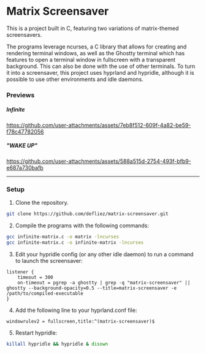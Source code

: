 # Matrix Screensaver

This is a project built in C, featuring two variations of matrix-themed screensavers.

The programs leverage ncurses, a C library that allows for creating and rendering terminal windows, as well as the Ghostty terminal which has features to open a terminal window in fullscreen with a transparent background. This can also be done with the use of other terminals. To turn it into a screensaver, this project uses hyprland and hypridle, although it is possible to use other environments and idle daemons.

### Previews

##### Infinite

https://github.com/user-attachments/assets/7eb8f512-609f-4a82-be59-f78c47782056

##### "WAKE UP"

https://github.com/user-attachments/assets/588a515d-2754-493f-bfb9-e687a730bafb

---

### Setup

1. Clone the repository.

```sh
git clone https://github.com/defliez/matrix-screensaver.git
```

2. Compile the programs with the following commands:

```sh
gcc infinite-matrix.c -o matrix -lncurses
gcc infinite-matrix.c -o infinite-matrix -lncurses
```

3. Edit your hypridle config (or any other idle daemon) to run a command to launch the screensaver:

```
listener {
    timeout = 300
    on-timeout = pgrep -a ghostty | grep -q "matrix-screensaver" || ghostty --background-opacity=0.5 --title=matrix-screensaver -e /path/to/compiled-executable
}
```

4. Add the following line to your hyprland.conf file:

```
windowrulev2 = fullscreen,title:^(matrix-screensaver)$
```

5. Restart hypridle:

```sh
killall hypridle && hypridle & disown
```
